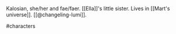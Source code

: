 Kalosian, she/her and fae/faer. [[Ella]]'s little sister. Lives in [[Mart's universe]]. [[@changeling-lumi]].

#characters 